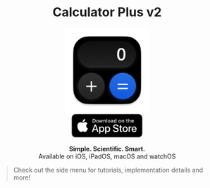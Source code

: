 <div align="center">
  <h1>Calculator Plus v2</h1>
  <img src="_media/icon.png" alt="Calculator Plus v2 logo" width="192">
  <br />
  <a href="https://apps.apple.com/app/calculator-standard-scientific/id1181465428"><img src="/_media/download-on-the-app-store.svg" alt="Download on the App Store" width="162"></a>
  <p>
    <strong>Simple. Scientific. Smart.</strong>
    <br />
    Available on iOS, iPadOS, macOS and watchOS
  </p>
</div>

> Check out the side menu for tutorials, implementation details and more!
